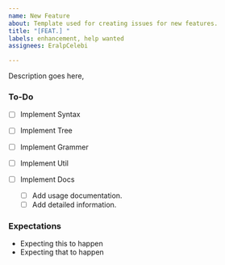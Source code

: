 ```yaml
---
name: New Feature
about: Template used for creating issues for new features.
title: "[FEAT.] "
labels: enhancement, help wanted
assignees: EralpCelebi

---
```


Description goes here,
 
### To-Do 

- [ ] Implement Syntax

- [ ] Implement Tree

- [ ] Implement Grammer

- [ ] Implement Util

- [ ] Implement Docs
    - [ ] Add usage documentation.
    - [ ] Add detailed information.

### Expectations
* Expecting this to happen
* Expecting that to happen
